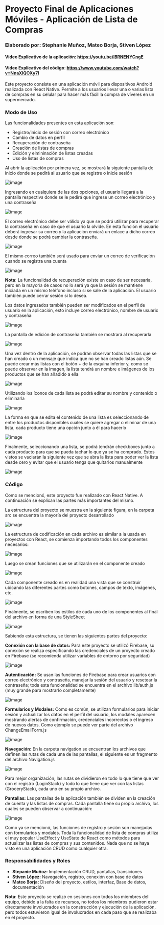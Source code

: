 # Proyecto Final de Aplicaciones Móviles - Aplicación de Lista de Compras
### Elaborado por: Stephanie Muñoz, Mateo Borja, Stiven López
#### Video Explicativo de la aplicación: https://youtu.be/lBRNENYCngE
#### Video Explicativo del código: https://www.youtube.com/watch?v=NnaXlQOXy7I

Este proyecto consiste en una aplicación móvil para dispositivos Android realizada con React Native. Permite a los usuarios llevar una o varias lista de compras en su celular
para hacer más fácil la compra de víveres en un supermercado.

### Modo de Uso

Las funcionalidades presentes en esta aplicación son:

- Registro/inicio de sesión con correo electrónico
- Cambio de datos en perfil
- Recuperación de contraseña
- Creación de listas de compras
- Edición y elmininación de listas creadas
- Uso de listas de compras

Al abrir la aplicación por primera vez, se mostrará la siguiente pantalla de inicio donde se pedirá al usuario que se registre o inicie sesión

![image](https://user-images.githubusercontent.com/66144847/156697345-dcde8dad-6494-4ac6-a202-50e4cac10382.png)

Ingresando en cualquiera de las dos opciones, el usuario llegará a la pantalla respectiva donde se le pedirá que ingrese un correo electrónico y una contraseña

![image](https://user-images.githubusercontent.com/66144847/156697820-1a514560-c1f4-43b0-b4c9-9faed0ac98f2.png)

El correo electrónico debe ser válido ya que se podrá utilizar para recuperar la contraseña en caso de que el usuario la olvide. En esta función el usuario deberá ingresar su correo y la aplicación enviará un enlace a dicho correo desde donde se podrá cambiar la contraseña.

![image](https://user-images.githubusercontent.com/66144847/156698205-ae7d3a7c-a8e8-413f-baec-9811d1aba944.png)

El mismo correo también será usado para enviar un correo de verificación cuando se registra una cuenta

![image](https://user-images.githubusercontent.com/66144847/156698298-6928cdd0-588e-4f09-b03b-4adf00ee1852.png)

**Nota:** La funcionalidad de recuperación existe en caso de ser necesaria, pero en la mayoría de casos no lo será ya que la sesión se mantiene iniciada en un mismo teléfono incluso si se sale de la aplicación. El usuario también puede cerrar sesión si lo desea.

Los datos ingresados también pueden ser modificados en el perfil de usuario en la aplicación, esto incluye correo electrónico, nombre de usuario y contraseña

![image](https://user-images.githubusercontent.com/66144847/156698873-3f8f7c93-acc1-4846-baf7-0cd9606aa2fa.png)

La pantalla de edición de contraseña también se mostrará al recuperarla

![image](https://user-images.githubusercontent.com/66144847/156699023-d1bcccb0-63fb-4b9a-ab81-a27df5e79b83.png)

Una vez dentro de la aplicación, se podrán observar todas las listas que se han creado o un mensaje que indica que no se han creado listas aún. Se puede crear más listas con el botón + de la esquina inferior y, como se puede observar en la imagen, la lista tendrá un nombre e imágenes de los productos que se han añadido a ella

![image](https://user-images.githubusercontent.com/66144847/156700801-60839a8a-c35e-4a8d-808f-8b76b21da6c0.png)

Utilizando los íconos de cada lista se podrá editar su nombre y contenido o eliminarla

![image](https://user-images.githubusercontent.com/66144847/156700941-17d56814-45e9-49e8-b8b1-ca0e3bbd4f3d.png)

La forma en que se edita el contenido de una lista es seleccionando de entre los productos disponibles cuales se quiere agregar o eliminar de una lista, cada producto tiene una opción junto a él para hacerlo

![image](https://user-images.githubusercontent.com/66144847/156701115-16694dec-b577-4da4-a020-a89a9596a71b.png)

Finalmente, seleccionando una lista, se podrá tendrán checkboxes junto a cada producto para que se pueda tachar lo que ya se ha comprado. Estos vistos se vaciarán la siguiente vez que se abra la lista para poder ver la lista desde cero y evitar que el usuario tenga que quitarlos manualmente

![image](https://user-images.githubusercontent.com/66144847/156701559-b15df18f-d45a-4452-a33e-d3b4557c3003.png)

### Código

Como se mencionó, este proyecto fue realizado con React Native. A continuación se explican las partes más importantes del mismo.

La estructura del proyecto se muestra en la siguiente figura, en la carpeta src se encuentra la mayoría del proyecto desarrollado

![image](https://user-images.githubusercontent.com/66144847/156858318-d5166417-5fbb-4e07-a4bf-ef7484994dcd.png)

La estructura de codificación en cada archivo es similar a la usada en proyectos con React, se comienza importando todos los componentes necesarios:

![image](https://user-images.githubusercontent.com/66144847/156858532-2c192abb-1f39-45b4-b239-08449310c1f3.png)

Luego se crean funciones que se utilizarán en el componente creado

![image](https://user-images.githubusercontent.com/66144847/156858564-14729d4e-d805-4e18-a033-8c4193bfe611.png)

Cada componente creado es en realidad una vista que se construir ubicando las diferentes partes como botones, campos de texto, imágenes, etc.

![image](https://user-images.githubusercontent.com/66144847/156858656-bd951a7c-99f7-47de-af1f-2a69d730e88d.png)

Finalmente, se escriben los estilos de cada uno de los componentes al final del archivo en forma de una StyleSheet

![image](https://user-images.githubusercontent.com/66144847/156858712-f483c9c0-0384-47e0-9440-d1492f76ef67.png)

Sabiendo esta estructura, se tienen las siguientes partes del proyecto:

**Conexión con la base de datos:** Para este proyecto se utilizó Firebase, su conexión se realiza especificando las credenciales de un proyecto creado en Firebase (se recomienda utilizar variables de entorno por seguridad)

![image](https://user-images.githubusercontent.com/66144847/156858956-97cf7080-2a05-4f67-8f81-9008999fd89e.png)

**Autenticación:** Se usan las funciones de Firebase para crear usuarios con correo electrónico y contraseña, manejar la sesión del usuario y resetear la contraseña; toda esta funcionalidad se encuentra en el archivo lib/auth.js (muy grande para mostrarlo completamente)

![image](https://user-images.githubusercontent.com/66144847/156859339-a3887e26-72bf-4b34-a9a6-9bafe90fc97a.png)

**Formularios y Modales:** Como es común, se utilizan formularios para iniciar sesión y actualizar los datos en el perfil del usuario, los modales aparecen mostrando alertas de confirmación, credenciales incorrectos o el ingreso de nuevos datos. Como ejemplo se puede ver parte del archivo ChangeEmailForm.js

![image](https://user-images.githubusercontent.com/66144847/156859594-c46f729b-8ee8-435e-9d0f-3758a4d0d7c1.png)

**Navegación:** En la carpeta navigation se encuentran los archivos que definen las rutas de cada una de las pantallas, el siguiente es un fragmento del archivo Navigation.js

![image](https://user-images.githubusercontent.com/66144847/156861579-55139167-4cd3-48f3-80d1-9c4aff28200c.png)

Para mejor organización, las rutas se dividieron en todo lo que tiene que ver con el registro (LoginStack) y todo lo que tiene que ver con las listas (GroceryStack), cada uno en su propio archivo.

**Pantallas:** Las pantallas de la aplicación también se dividen en la creación de cuenta y las listas de compras. Cada pantalla tiene su propio archivo, los cuales se pueden observar a continuación:

![image](https://user-images.githubusercontent.com/66144847/156862102-f8a349fb-fa5b-4554-b341-a5fd91fda762.png)

Como ya se mencionó, las funciones de registro y sesión son manejadas con formularios y modales. Toda la funcionalidad de lista de compras utiliza el muy popular UseEffect y UseState de React como métodos para actualizar las listas de compras y sus contenidos. Nada que no se haya visto en una aplicación CRUD como cualquier otra.

### Responsabilidades y Roles

- **Stepanie Muñoz:** Implementación CRUD, pantallas, transiciones
- **Stiven López:** Navegación, registro, conexión con base de datos
- **Mateo Borja:** Diseño del proyecto, estilos, interfaz, Base de datos, documentación

**Nota:** Este proyecto se realizó en sesiones con todos los miembres del equipo, debido a la falta de recursos, no todos los miembros pudieron estar directamente involucrados en la construcción y ejecución de la aplicación, pero todos estuvieron igual de involucrados en cada paso que se realizaba en el proyecto.
